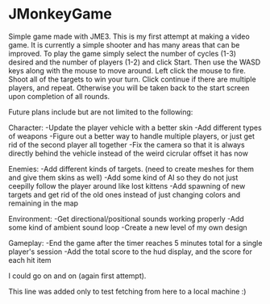 JMonkeyGame
===========

Simple game made with JME3. This is my first attempt at making a video game. It is currently a simple shooter and has many areas that can be improved. To play the game simply select the number of cycles (1-3) desired and the number of players (1-2) and click Start. Then use the WASD keys along with the mouse to move around. Left click the mouse to fire. Shoot all of the targets to win your turn. Click continue if there are multiple players, and repeat. Otherwise you will be taken back to the start screen upon completion of all rounds.

Future plans include but are not limited to the following:

Character:
-Update the player vehicle with a better skin
-Add different types of weapons
-Figure out a better way to handle multiple players, or just get rid of the second player all together
-Fix the camera so that it is always directly behind the vehicle instead of the weird cicrular offset it has now

Enemies:
-Add different kinds of targets. (need to create meshes for them and give them skins as well)
-Add some kind of AI so they do not just ceepilly follow the player around like lost kittens
-Add spawning of new targets and get rid of the old ones instead of just changing colors and remaining in the map

Environment:
-Get directional/positional sounds working properly
-Add some kind of ambient sound loop
-Create a new level of my own design

Gameplay:
-End the game after the timer reaches 5 minutes total for a single player's session
-Add the total score to the hud display, and the score for each hit item

I could go on and on (again first attempt). 

This line was added only to test fetching from here to a local machine :)
